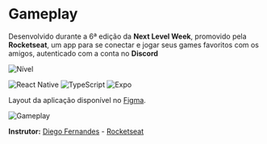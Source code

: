 # Gameplay

Desenvolvido durante a 6ª edição da **Next Level Week**, promovido pela **Rocketseat**, um app para se conectar e jogar seus games favoritos com os amigos, autenticado com a conta no **Discord**

![Nível](https://img.shields.io/badge/nível-Básico-green?style=for-the-badge)

![React Native](https://img.shields.io/badge/react_native-%2361DAFB.svg?style=for-the-badge&logo=react&logoColor=white)
![TypeScript](https://img.shields.io/badge/typescript-%23007ACC.svg?style=for-the-badge&logo=typescript&logoColor=white)
![Expo](https://img.shields.io/badge/expo-1C1E24?style=for-the-badge&logo=expo&logoColor=#D04A37)

Layout da aplicação disponível no [Figma](https://www.figma.com/community/file/991338130828322960/gameplay).

![Gameplay](https://github.com/lucasaol/gameplay/assets/39139201/a19c5ae0-164d-44c9-9acb-332925f05b31)




**Instrutor:** [Diego Fernandes](https://github.com/diego3g) - [Rocketseat](https://rocketseat.com.br/)
